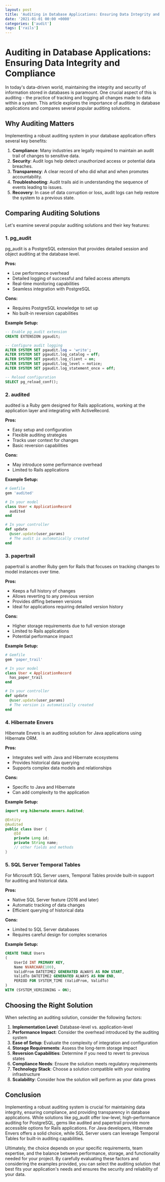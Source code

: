 ```yaml
---
layout: post
title: 'Auditing in Database Applications: Ensuring Data Integrity and Compliance'
date: '2021-01-01 00:00 +0000'
categories: ['audit']
tags: ['rails']
---
```

# Auditing in Database Applications: Ensuring Data Integrity and Compliance

In today's data-driven world, maintaining the integrity and security of information stored in databases is paramount. One crucial aspect of this is auditing - the practice of tracking and logging all changes made to data within a system. This article explores the importance of auditing in database applications and compares several popular auditing solutions.

## Why Auditing Matters

Implementing a robust auditing system in your database application offers several key benefits:

1. **Compliance**: Many industries are legally required to maintain an audit trail of changes to sensitive data.
2. **Security**: Audit logs help detect unauthorized access or potential data breaches.
3. **Transparency**: A clear record of who did what and when promotes accountability.
4. **Troubleshooting**: Audit trails aid in understanding the sequence of events leading to issues.
5. **Recovery**: In case of data corruption or loss, audit logs can help restore the system to a previous state.

## Comparing Auditing Solutions

Let's examine several popular auditing solutions and their key features:

### 1. pg_audit

pg_audit is a PostgreSQL extension that provides detailed session and object auditing at the database level.

**Pros:**
- Low performance overhead
- Detailed logging of successful and failed access attempts
- Real-time monitoring capabilities
- Seamless integration with PostgreSQL

**Cons:**
- Requires PostgreSQL knowledge to set up
- No built-in reversion capabilities

**Example Setup:**

```sql
-- Enable pg_audit extension
CREATE EXTENSION pgaudit;

-- Configure audit logging
ALTER SYSTEM SET pgaudit.log = 'write';
ALTER SYSTEM SET pgaudit.log_catalog = off;
ALTER SYSTEM SET pgaudit.log_client = on;
ALTER SYSTEM SET pgaudit.log_level = notice;
ALTER SYSTEM SET pgaudit.log_statement_once = off;

-- Reload configuration
SELECT pg_reload_conf();
```

### 2. audited

audited is a Ruby gem designed for Rails applications, working at the application layer and integrating with ActiveRecord.

**Pros:**
- Easy setup and configuration
- Flexible auditing strategies
- Tracks user context for changes
- Basic reversion capabilities

**Cons:**
- May introduce some performance overhead
- Limited to Rails applications

**Example Setup:**

```ruby
# Gemfile
gem 'audited'

# In your model
class User < ApplicationRecord
  audited
end

# In your controller
def update
  @user.update(user_params)
  # The audit is automatically created
end
```

### 3. papertrail

papertrail is another Ruby gem for Rails that focuses on tracking changes to model instances over time.

**Pros:**
- Keeps a full history of changes
- Allows reverting to any previous version
- Provides diffing between versions
- Ideal for applications requiring detailed version history

**Cons:**
- Higher storage requirements due to full version storage
- Limited to Rails applications
- Potential performance impact

**Example Setup:**

```ruby
# Gemfile
gem 'paper_trail'

# In your model
class User < ApplicationRecord
  has_paper_trail
end

# In your controller
def update
  @user.update(user_params)
  # The version is automatically created
end
```

### 4. Hibernate Envers

Hibernate Envers is an auditing solution for Java applications using Hibernate ORM.

**Pros:**
- Integrates well with Java and Hibernate ecosystems
- Provides historical data querying
- Supports complex data models and relationships

**Cons:**
- Specific to Java and Hibernate
- Can add complexity to the application

**Example Setup:**

```java
import org.hibernate.envers.Audited;

@Entity
@Audited
public class User {
    @Id
    private Long id;
    private String name;
    // other fields and methods
}
```

### 5. SQL Server Temporal Tables

For Microsoft SQL Server users, Temporal Tables provide built-in support for auditing and historical data.

**Pros:**
- Native SQL Server feature (2016 and later)
- Automatic tracking of data changes
- Efficient querying of historical data

**Cons:**
- Limited to SQL Server databases
- Requires careful design for complex scenarios

**Example Setup:**

```sql
CREATE TABLE Users
(
    UserId INT PRIMARY KEY,
    Name NVARCHAR(100),
    ValidFrom DATETIME2 GENERATED ALWAYS AS ROW START,
    ValidTo DATETIME2 GENERATED ALWAYS AS ROW END,
    PERIOD FOR SYSTEM_TIME (ValidFrom, ValidTo)
)
WITH (SYSTEM_VERSIONING = ON);
```

## Choosing the Right Solution

When selecting an auditing solution, consider the following factors:

1. **Implementation Level**: Database-level vs. application-level
2. **Performance Impact**: Consider the overhead introduced by the auditing system
3. **Ease of Setup**: Evaluate the complexity of integration and configuration
4. **Storage Requirements**: Assess the long-term storage impact
5. **Reversion Capabilities**: Determine if you need to revert to previous states
6. **Compliance Needs**: Ensure the solution meets regulatory requirements
7. **Technology Stack**: Choose a solution compatible with your existing infrastructure
8. **Scalability**: Consider how the solution will perform as your data grows

## Conclusion

Implementing a robust auditing system is crucial for maintaining data integrity, ensuring compliance, and providing transparency in database applications. While solutions like pg_audit offer low-level, high-performance auditing for PostgreSQL, gems like audited and papertrail provide more accessible options for Rails applications. For Java developers, Hibernate Envers offers a solid choice, while SQL Server users can leverage Temporal Tables for built-in auditing capabilities.

Ultimately, the choice depends on your specific requirements, team expertise, and the balance between performance, storage, and functionality needed for your project. By carefully evaluating these factors and considering the examples provided, you can select the auditing solution that best fits your application's needs and ensures the security and reliability of your data.
